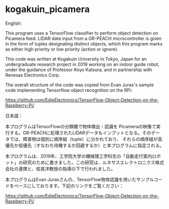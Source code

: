# kogakuin_picamera

English:

This program uses a TensorFlow classifier to perform object detection on Picamera feed. LIDAR data input from a GR-PEACH microcontroller is given in the form of tuples designating distinct objects, which this program marks as either high priority or low priority (action or ignore).

This code was written at Kogakuin University in Tokyo, Japan for an undergraduate research project in 2019 working on an indoor guide robot, under the guidance of Professor Koyo Katsura, and in partnership with Renesas Electronics Corp.

The overall structure of the code was copied from Evan Juras's sample code implementing Tensorflow object recognition on the RPi:

https://github.com/EdjeElectronics/TensorFlow-Object-Detection-on-the-Raspberry-Pi/

日本語：

本プログラムはTensorFlowの分類機で物体検出・認識を Picameraの映像で実行する。GR-PEACHに処理されたLIDARデータもインプットとなる。そのデータでは、障害物は個別に順序組（tuple）に分かれており、 それらの順序組が高優先か低優先（すなわち待機するか回避するか）と本プログラムに指定される。

本プログラムは、2019年、工学院大学の機械理工学科生の「自動走行案内ロボット」の研究のために書きました。この研究は、ルネサスエレクトロニクス株式会社の連携と、桂晃洋教授の指導の下で行われました。

本プログラムはEvan Jurasさんの、TensorFlow物体認識を用いたサンプルコードをベースにしております。下記のリンクをご覧ください：

https://github.com/EdjeElectronics/TensorFlow-Object-Detection-on-the-Raspberry-Pi/
